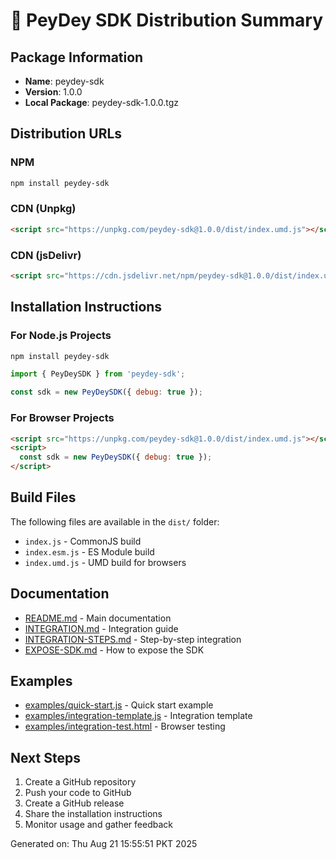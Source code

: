 # 🚀 PeyDey SDK Distribution Summary

## Package Information
- **Name**: peydey-sdk
- **Version**: 1.0.0
- **Local Package**: peydey-sdk-1.0.0.tgz

## Distribution URLs

### NPM
```bash
npm install peydey-sdk
```

### CDN (Unpkg)
```html
<script src="https://unpkg.com/peydey-sdk@1.0.0/dist/index.umd.js"></script>
```

### CDN (jsDelivr)
```html
<script src="https://cdn.jsdelivr.net/npm/peydey-sdk@1.0.0/dist/index.umd.js"></script>
```

## Installation Instructions

### For Node.js Projects
```bash
npm install peydey-sdk
```

```javascript
import { PeyDeySDK } from 'peydey-sdk';

const sdk = new PeyDeySDK({ debug: true });
```

### For Browser Projects
```html
<script src="https://unpkg.com/peydey-sdk@1.0.0/dist/index.umd.js"></script>
<script>
  const sdk = new PeyDeySDK({ debug: true });
</script>
```

## Build Files
The following files are available in the `dist/` folder:
- `index.js` - CommonJS build
- `index.esm.js` - ES Module build
- `index.umd.js` - UMD build for browsers

## Documentation
- [README.md](./README.md) - Main documentation
- [INTEGRATION.md](./INTEGRATION.md) - Integration guide
- [INTEGRATION-STEPS.md](./INTEGRATION-STEPS.md) - Step-by-step integration
- [EXPOSE-SDK.md](./EXPOSE-SDK.md) - How to expose the SDK

## Examples
- [examples/quick-start.js](./examples/quick-start.js) - Quick start example
- [examples/integration-template.js](./examples/integration-template.js) - Integration template
- [examples/integration-test.html](./examples/integration-test.html) - Browser testing

## Next Steps
1. Create a GitHub repository
2. Push your code to GitHub
3. Create a GitHub release
4. Share the installation instructions
5. Monitor usage and gather feedback

Generated on: Thu Aug 21 15:55:51 PKT 2025
